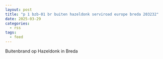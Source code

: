```yaml
---
layout: post
title: "p 1 bzb-01 br buiten hazeldonk serviroad europe breda 203232"
date: 2025-03-29
categories: 
  - rss
tags: 
  - feed
---
```


Buitenbrand op Hazeldonk in Breda

